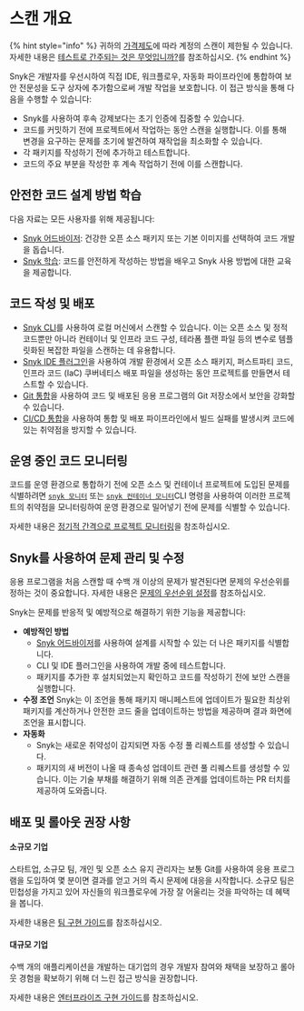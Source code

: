 # 스캔 개요

{% hint style="info" %}
귀하의 [가격제도](../implement-snyk/enterprise-implementation-guide/trial-limitations.md)에 따라 계정의 스캔이 제한될 수 있습니다. 자세한 내용은 [테스트로 간주되는 것은 무엇입니까?](../working-with-snyk/what-counts-as-a-test.md)를 참조하십시오.
{% endhint %}

Snyk은 개발자를 우선시하여 직접 IDE, 워크플로우, 자동화 파이프라인에 통합하여 보안 전문성을 도구 상자에 추가함으로써 개발 작업을 보호합니다. 이 접근 방식을 통해 다음을 수행할 수 있습니다:

* Snyk를 사용하여 후속 강제보다는 초기 인증에 집중할 수 있습니다.
* 코드를 커밋하기 전에 프로젝트에서 작업하는 동안 스캔을 실행합니다. 이를 통해 변경을 요구하는 문제를 초기에 발견하여 재작업을 최소화할 수 있습니다.
* 각 패키지를 작성하기 전에 추가하고 테스트합니다.
* 코드의 주요 부분을 작성한 후 계속 작업하기 전에 이를 스캔합니다.

## 안전한 코드 설계 방법 학습

다음 자료는 모든 사용자를 위해 제공됩니다:

* [Snyk 어드바이저](https://snyk.io/advisor): 건강한 오픈 소스 패키지 또는 기본 이미지를 선택하여 코드 개발을 돕습니다.
* [Snyk 학습](https://learn.snyk.io/): 코드를 안전하게 작성하는 방법을 배우고 Snyk 사용 방법에 대한 교육을 제공합니다.

## 코드 작성 및 배포

* [Snyk CLI](../snyk-cli/)를 사용하여 로컬 머신에서 스캔할 수 있습니다. 이는 오픈 소스 및 정적 코드뿐만 아니라 컨테이너 및 인프라 코드 구성, 테라폼 플랜 파일 등의 변수로 템플릿화된 복잡한 파일을 스캔하는 데 유용합니다.
* [Snyk IDE 플러그인](../scm-ide-and-ci-cd-integrations/snyk-ide-plugins-and-extensions/)을 사용하여 개발 환경에서 오픈 소스 패키지, 퍼스트파티 코드, 인프라 코드 (IaC) 쿠버네티스 배포 파일을 생성하는 동안 프로젝트를 만들면서 테스트할 수 있습니다.
* [Git 통합](../scm-ide-and-ci-cd-integrations/snyk-scm-integrations/)을 사용하여 코드 및 배포된 응용 프로그램의 Git 저장소에서 보안을 강화할 수 있습니다.
* [CI/CD 통합](../scm-ide-and-ci-cd-integrations/snyk-ci-cd-integrations/)을 사용하여 통합 및 배포 파이프라인에서 빌드 실패를 발생시켜 코드에 있는 취약점을 방지할 수 있습니다.

## 운영 중인 코드 모니터링

코드를 운영 환경으로 통합하기 전에 오픈 소스 및 컨테이너 프로젝트에 도입된 문제를 식별하려면 [`snyk 모니터`](../snyk-cli/commands/monitor.md) 또는 [`snyk 컨테이너 모니터`](../snyk-cli/commands/container-monitor.md)CLI 명령을 사용하여 이러한 프로젝트의 취약점을 모니터링하여 운영 환경으로 밀어넣기 전에 문제를 식별할 수 있습니다.

자세한 내용은 [정기적 간격으로 프로젝트 모니터링](../snyk-cli/scan-and-maintain-projects-using-the-cli/monitor-your-projects-at-regular-intervals.md)을 참조하십시오.

## Snyk를 사용하여 문제 관리 및 수정

응용 프로그램을 처음 스캔할 때 수백 개 이상의 문제가 발견된다면 문제의 우선순위를 정하는 것이 중요합니다. 자세한 내용은 [문제의 우선순위 설정](../manage-risk/prioritize-issues-for-fixing/)를 참조하십시오.

Snyk는 문제를 반응적 및 예방적으로 해결하기 위한 기능을 제공합니다:

* **예방적인 방법**
  * [Snyk 어드바이저](https://snyk.io/advisor)를 사용하여 설계를 시작할 수 있는 더 나은 패키지를 식별합니다.
  * CLI 및 IDE 플러그인을 사용하여 개발 중에 테스트합니다.
  * 패키지를 추가한 후 설치되었는지 확인하고 코드를 작성하기 전에 보안 스캔을 실행합니다.
* **수정 조언** Snyk는 이 조언을 통해 패키지 매니페스트에 업데이트가 필요한 최상위 패키지를 계산하거나 안전한 코드 줄을 업데이트하는 방법을 제공하며 결과 화면에 조언을 표시합니다.
* **자동화**
  * Snyk는 새로운 취약성이 감지되면 자동 수정 풀 리퀘스트를 생성할 수 있습니다.
  * 패키지의 새 버전이 나올 때 종속성 업데이트 관련 풀 리퀘스트를 생성할 수 있습니다. 이는 기술 부채를 해결하기 위해 의존 관계를 업데이트하는 PR 터치를 제공하여 도와줍니다.

## 배포 및 롤아웃 권장 사항

#### 소규모 기업

스타트업, 소규모 팀, 개인 및 오픈 소스 유지 관리자는 보통 Git를 사용하여 응용 프로그램을 도입하여 몇 분이면 결과를 얻고 거의 즉시 문제에 대응을 시작합니다. 소규모 팀은 민첩성을 가지고 있어 자신들의 워크플로우에 가장 잘 어울리는 것을 파악하는 데 혜택을 봅니다.

자세한 내용은 [팀 구현 가이드](../implement-snyk/team-implementation-guide/)를 참조하십시오.

#### 대규모 기업

수백 개의 애플리케이션을 개발하는 대기업의 경우 개발자 참여와 채택을 보장하고 롤아웃 경험을 확보하기 위해 더 느린 접근 방식을 권장합니다.

자세한 내용은 [엔터프라이즈 구현 가이드](../implement-snyk/enterprise-implementation-guide/)를 참조하십시오.
